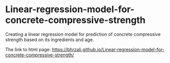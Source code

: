 # Linear-regression-model-for-concrete-compressive-strength
Creating a linear regression model for prediction of concrete compressive strength based on its ingredients and age.

The link to html page: https://bhrzali.github.io/Linear-regression-model-for-concrete-compressive-strength/
